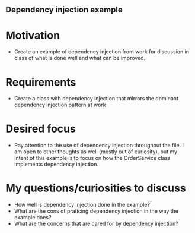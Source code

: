 ## Dependency injection example

# Motivation
- Create an example of dependency injection from work for discussion in class of what is done well and what can be improved.

# Requirements
- Create a class with dependency injection that mirrors the dominant dependency injection pattern at work

# Desired focus
- Pay attention to the use of dependency injection throughout the file. I am open to other thoughts as well (mostly out of curiosity), but my intent of this example is to focus on how the OrderService class implements dependency injection.

# My questions/curiosities to discuss
- How well is dependency injection done in the example?
- What are the cons of praticing dependency injection in the way the example does?
- What are the concerns that are cared for by dependency injection?